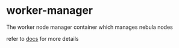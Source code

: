 # worker-manager
The worker node manager container which manages nebula nodes

refer to [docs](https://github.com/nebula-orchestrator/docs) for more details